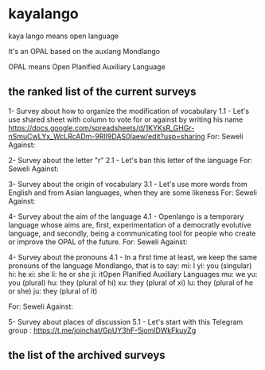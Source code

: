 # kayalango
kaya lango means open language

It's an OPAL based on the auxlang Mondlango

OPAL means Open Planified Auxiliary Language

## the ranked list of the current surveys

1- Survey about how to organize the modification of vocabulary
1.1 - Let's use shared sheet with column to vote for or against by writing his name
https://docs.google.com/spreadsheets/d/1KYKsR_GHGr-nSmuCwLYx_WcLRcADm-9RlI9DAS0Iaew/edit?usp=sharing
For: Seweli
Against:
 
2- Survey about the letter "r" 
2.1 - Let's ban this letter of the language 
For: Seweli 
Against: 
 
3- Survey about the origin of vocabulary
3.1 - Let's use more words from English and from Asian languages, when they are some likeness
For: Seweli
Against:

4- Survey about the aim of the language
4.1 - Openlango is a temporary language whose aims are, first, experimentation of a democratly evolutive language, and secondly, being a communicating tool for people who create or improve the OPAL of the future.
For: Seweli
Against:

4- Survey about the pronouns
4.1 - In a first time at least, we keep the same pronouns of the language Mondlango, that is to say:
mi: I
yi:  you (singular)
hi:  he
xi:  she
li:  he or she
ji:  itOpen Planified Auxiliary Languages
mu:  we
yu:  you (plural)
hu:  they (plural of hi)
xu:  they (plural of xi)
lu:  they (plural of he or she)
ju:  they (plural of it)

For: Seweli
Against:

5- Survey about places of discussion
5.1 - Let's start with this Telegram group : https://t.me/joinchat/GpUY3hF-5jomlDWkFkuyZg


## the list of the archived surveys
